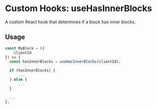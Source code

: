# Custom Hooks: useHasInnerBlocks

A custom React hook that determines if a block has inner blocks.

## Usage

```jsx
const MyBlock = ({
	clientId
}) => {
  const hasInnerBlocks = useHasInnerBlocks(clientId);

  if (hasInnerBlocks) {
	  ...
  } else {
	  ...
  }

  ...
};
```
